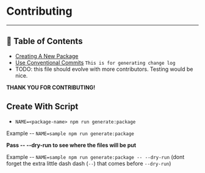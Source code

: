 <h1 align="left">Contributing</h1>

---

## 📝 Table of Contents

- [Creating A New Package](#create-with-script)
- [Use Conventional Commits](./docs/CONVENTIONAL-COMMITS.md) `This is for generating change log`
- TODO: this file should evolve with more contributors. Testing would be nice.

<p align="left">
<b>THANK YOU FOR CONTRIBUTING!</b>
</p>

## Create With Script

- `NAME=<package-name> npm run generate:package`

Example -- `NAME=sample npm run generate:package`

**Pass -- --dry-run to see where the files will be put**

Example -- `NAME=sample npm run generate:package -- --dry-run` (dont forget the extra little dash dash (`--`) that comes before `--dry-run`)
